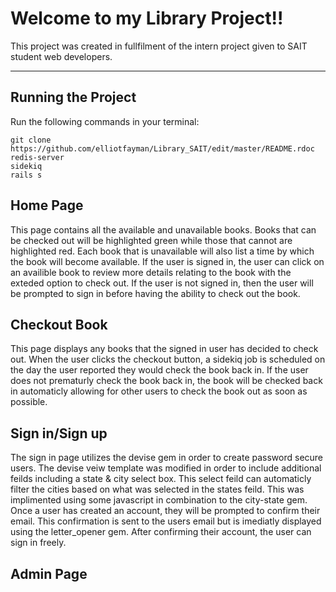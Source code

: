 # Welcome to my Library Project!! 

This project was created in fullfilment of the intern project given to SAIT student web developers. 

---

## Running the Project

Run the following commands in your terminal:

```
git clone https://github.com/elliotfayman/Library_SAIT/edit/master/README.rdoc
redis-server
sidekiq
rails s
```

## Home Page
This page contains all the available and unavailable books. Books that can be checked out will be highlighted green while those that cannot are highlighted red. Each book that is unavailable will also list a time by which the book will become available. If the user is signed in, the user can click on an availible book to review more details relating to the book with the exteded option to check out. If the user is not signed in, then the user will be prompted to sign in before having the ability to check out the book. 

## Checkout Book
This page displays any books that the signed in user has decided to check out. When the user clicks the checkout button, a sidekiq job is scheduled on the day the user reported they would check the book back in. If the user does not prematurly check the book back in, the book will be checked back in automaticly allowing for other users to check the book out as soon as possible. 

## Sign in/Sign up
The sign in page utilizes the devise gem in order to create password secure users. The devise veiw template was modified in order to include additional feilds including a state & city select box. This select feild can automaticly filter the cities based on what was selected in the states feild. This was implimented using some javascript in combination to the city-state gem. Once a user has created an account, they will be prompted to confirm their email. This confirmation is sent to the users email but is imediatly displayed using the letter_opener gem. After confirming their account, the user can sign in freely. 

## Admin Page
